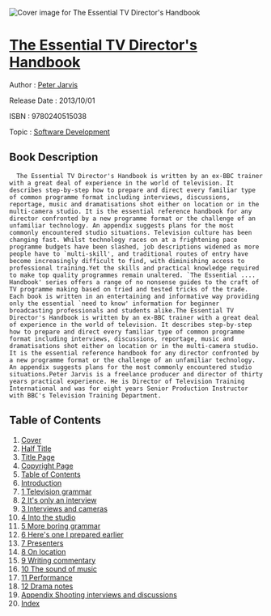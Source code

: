 ![Cover image for The Essential TV Director&#39;s Handbook](https://imgdetail.ebookreading.net/cover/cover/software_development/EB9780240515038.jpg)

[The Essential TV Director&#39;s Handbook](https://ebookreading.net/view/book/The+Essential+TV+Director%26%2339%3Bs+Handbook-EB9780240515038_1.html "The Essential TV Director&#39;s Handbook")
====================================================================================================================

Author : [Peter Jarvis](https://ebookreading.net/search/author/Peter+Jarvis)

Release Date : 2013/10/01

ISBN : 9780240515038

Topic : [Software Development](https://ebookreading.net/search/category/software-development)

Book Description
-----------------

      The Essential TV Director's Handbook is written by an ex-BBC trainer with a great deal of experience in the world of television. It describes step-by-step how to prepare and direct every familiar type of common programme format including interviews, discussions, reportage, music and dramatisations shot either on location or in the multi-camera studio. It is the essential reference handbook for any director confronted by a new programme format or the challenge of an unfamiliar technology. An appendix suggests plans for the most commonly encountered studio situations. Television culture has been changing fast. Whilst technology races on at a frightening pace programme budgets have been slashed, job descriptions widened as more people have to `multi-skill', and traditional routes of entry have become increasingly difficult to find, with diminishing access to professional training.Yet the skills and practical knowledge required to make top quality programmes remain unaltered. `The Essential .... Handbook' series offers a range of no nonsense guides to the craft of TV programme making based on tried and tested tricks of the trade. Each book is written in an entertaining and informative way providing only the essential `need to know' information for beginner broadcasting professionals and students alike.The Essential TV Director's Handbook is written by an ex-BBC trainer with a great deal of experience in the world of television. It describes step-by-step how to prepare and direct every familiar type of common programme format including interviews, discussions, reportage, music and dramatisations shot either on location or in the multi-camera studio. It is the essential reference handbook for any director confronted by a new programme format or the challenge of an unfamiliar technology. An appendix suggests plans for the most commonly encountered studio situations.Peter Jarvis is a freelance producer and director of thirty years practical experience. He is Director of Television Training International and was for eight years Senior Production Instructor with BBC's Television Training Department.
Table of Contents
-----------------

1. [Cover](https://ebookreading.net/view/book/The+Essential+TV+Director%26%2339%3Bs+Handbook-EB9780240515038_1.html)
1. [Half Title](https://ebookreading.net/view/book/The+Essential+TV+Director%26%2339%3Bs+Handbook-EB9780240515038_2.html#haf)
1. [Title Page](https://ebookreading.net/view/book/The+Essential+TV+Director%26%2339%3Bs+Handbook-EB9780240515038_3.html)
1. [Copyright Page](https://ebookreading.net/view/book/The+Essential+TV+Director%26%2339%3Bs+Handbook-EB9780240515038_4.html)
1. [Table of Contents](https://ebookreading.net/view/book/The+Essential+TV+Director%26%2339%3Bs+Handbook-EB9780240515038_5.html)
1. [Introduction](https://ebookreading.net/view/book/The+Essential+TV+Director%26%2339%3Bs+Handbook-EB9780240515038_6.html#intr)
1. [1 Television grammar](https://ebookreading.net/view/book/The+Essential+TV+Director%26%2339%3Bs+Handbook-EB9780240515038_7.html#ch1)
1. [2 It&#39;s only an interview](https://ebookreading.net/view/book/The+Essential+TV+Director%26%2339%3Bs+Handbook-EB9780240515038_8.html#ch2)
1. [3 Interviews and cameras](https://ebookreading.net/view/book/The+Essential+TV+Director%26%2339%3Bs+Handbook-EB9780240515038_9.html#ch3)
1. [4 Into the studio](https://ebookreading.net/view/book/The+Essential+TV+Director%26%2339%3Bs+Handbook-EB9780240515038_10.html#ch4)
1. [5 More boring grammar](https://ebookreading.net/view/book/The+Essential+TV+Director%26%2339%3Bs+Handbook-EB9780240515038_11.html#ch5)
1. [6 Here&#39;s one I prepared earlier](https://ebookreading.net/view/book/The+Essential+TV+Director%26%2339%3Bs+Handbook-EB9780240515038_12.html#ch6)
1. [7 Presenters](https://ebookreading.net/view/book/The+Essential+TV+Director%26%2339%3Bs+Handbook-EB9780240515038_13.html#ch7)
1. [8 On location](https://ebookreading.net/view/book/The+Essential+TV+Director%26%2339%3Bs+Handbook-EB9780240515038_14.html#ch8)
1. [9 Writing commentary](https://ebookreading.net/view/book/The+Essential+TV+Director%26%2339%3Bs+Handbook-EB9780240515038_15.html#ch9)
1. [10 The sound of music](https://ebookreading.net/view/book/The+Essential+TV+Director%26%2339%3Bs+Handbook-EB9780240515038_16.html#ch10)
1. [11 Performance](https://ebookreading.net/view/book/The+Essential+TV+Director%26%2339%3Bs+Handbook-EB9780240515038_17.html#ch11)
1. [12 Drama notes](https://ebookreading.net/view/book/The+Essential+TV+Director%26%2339%3Bs+Handbook-EB9780240515038_18.html#ch12)
1. [Appendix Shooting interviews and discussions](https://ebookreading.net/view/book/The+Essential+TV+Director%26%2339%3Bs+Handbook-EB9780240515038_19.html#appendix)
1. [Index](https://ebookreading.net/view/book/The+Essential+TV+Director%26%2339%3Bs+Handbook-EB9780240515038_20.html#index)
